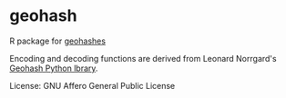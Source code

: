 # geohash
R package for [geohashes](https://en.wikipedia.org/wiki/Geohash)

Encoding and decoding functions are derived from Leonard Norrgard's [Geohash Python lbrary](https://github.com/vinsci/geohash/).

License: GNU Affero General Public License